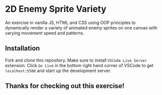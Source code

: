 # 2D Enemy Sprite Variety
An exercise in vanilla JS, HTML and CSS using OOP principles to dynamically render a variety of animated enemy sprites on one canvas with varying movement speed and patterns.



## Installation 
Fork and clone this repository. Make sure to install `VSCode Live Server` extension. Click `Go Live` in the bottom right hand corner of VSCode to get `localhost:5500` and start up the development server.

## Thanks for checking out this exercise!